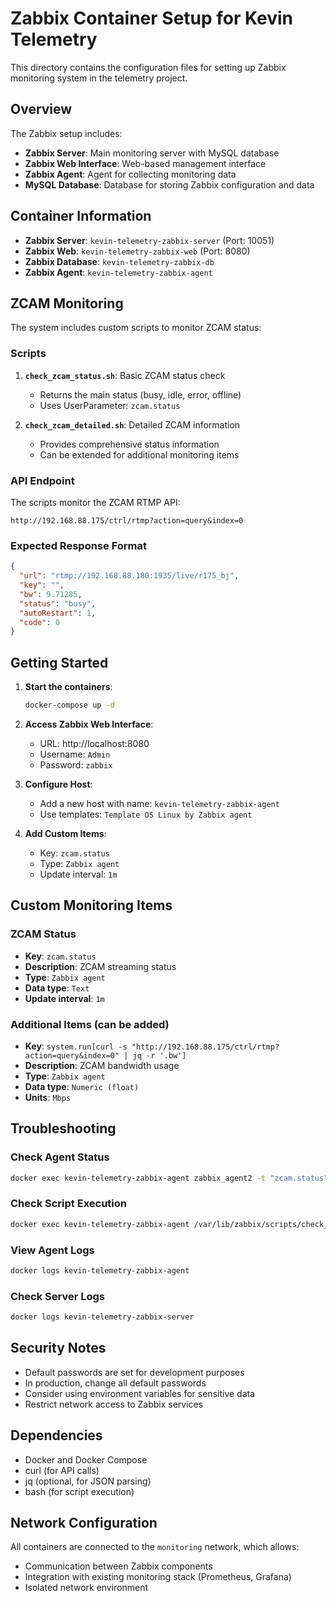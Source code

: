 # Zabbix Container Setup for Kevin Telemetry

This directory contains the configuration files for setting up Zabbix monitoring system in the telemetry project.

## Overview

The Zabbix setup includes:
- **Zabbix Server**: Main monitoring server with MySQL database
- **Zabbix Web Interface**: Web-based management interface
- **Zabbix Agent**: Agent for collecting monitoring data
- **MySQL Database**: Database for storing Zabbix configuration and data

## Container Information

- **Zabbix Server**: `kevin-telemetry-zabbix-server` (Port: 10051)
- **Zabbix Web**: `kevin-telemetry-zabbix-web` (Port: 8080)
- **Zabbix Database**: `kevin-telemetry-zabbix-db`
- **Zabbix Agent**: `kevin-telemetry-zabbix-agent`

## ZCAM Monitoring

The system includes custom scripts to monitor ZCAM status:

### Scripts

1. **`check_zcam_status.sh`**: Basic ZCAM status check
   - Returns the main status (busy, idle, error, offline)
   - Uses UserParameter: `zcam.status`

2. **`check_zcam_detailed.sh`**: Detailed ZCAM information
   - Provides comprehensive status information
   - Can be extended for additional monitoring items

### API Endpoint

The scripts monitor the ZCAM RTMP API:
```
http://192.168.88.175/ctrl/rtmp?action=query&index=0
```

### Expected Response Format

```json
{
  "url": "rtmp://192.168.88.180:1935/live/r175_bj",
  "key": "",
  "bw": 9.71285,
  "status": "busy",
  "autoRestart": 1,
  "code": 0
}
```

## Getting Started

1. **Start the containers**:
   ```bash
   docker-compose up -d
   ```

2. **Access Zabbix Web Interface**:
   - URL: http://localhost:8080
   - Username: `Admin`
   - Password: `zabbix`

3. **Configure Host**:
   - Add a new host with name: `kevin-telemetry-zabbix-agent`
   - Use templates: `Template OS Linux by Zabbix agent`

4. **Add Custom Items**:
   - Key: `zcam.status`
   - Type: `Zabbix agent`
   - Update interval: `1m`

## Custom Monitoring Items

### ZCAM Status
- **Key**: `zcam.status`
- **Description**: ZCAM streaming status
- **Type**: `Zabbix agent`
- **Data type**: `Text`
- **Update interval**: `1m`

### Additional Items (can be added)
- **Key**: `system.run[curl -s "http://192.168.88.175/ctrl/rtmp?action=query&index=0" | jq -r '.bw']`
- **Description**: ZCAM bandwidth usage
- **Type**: `Zabbix agent`
- **Data type**: `Numeric (float)`
- **Units**: `Mbps`

## Troubleshooting

### Check Agent Status
```bash
docker exec kevin-telemetry-zabbix-agent zabbix_agent2 -t "zcam.status"
```

### Check Script Execution
```bash
docker exec kevin-telemetry-zabbix-agent /var/lib/zabbix/scripts/check_zcam_status.sh
```

### View Agent Logs
```bash
docker logs kevin-telemetry-zabbix-agent
```

### Check Server Logs
```bash
docker logs kevin-telemetry-zabbix-server
```

## Security Notes

- Default passwords are set for development purposes
- In production, change all default passwords
- Consider using environment variables for sensitive data
- Restrict network access to Zabbix services

## Dependencies

- Docker and Docker Compose
- curl (for API calls)
- jq (optional, for JSON parsing)
- bash (for script execution)

## Network Configuration

All containers are connected to the `monitoring` network, which allows:
- Communication between Zabbix components
- Integration with existing monitoring stack (Prometheus, Grafana)
- Isolated network environment
